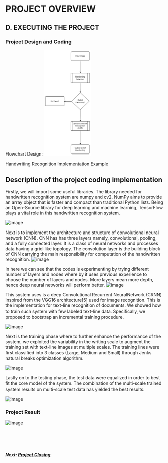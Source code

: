 # PROJECT OVERVIEW
## D. EXECUTING THE PROJECT
### Project Design and Coding
Flowchart Design:
<img src="assets/Flowchart_Diagram.png" width="30%">

Handwriting Recognition Implementation Example

## Description of the project coding implementation

Firstly, we will import some useful libraries. The library needed for handwritten recognition system are numpy and cv2. NumPy aims to provide an array object that is faster and compact than traditional Python lists.  Being an Open-Source library for deep learning and machine learning, TensorFlow plays a vital role in this handwritten recognition system. 

![image](https://user-images.githubusercontent.com/121591873/211891793-867aaa22-6f9f-4fa2-8e8d-c2954eb0e59b.png)

Next is to implement the architecture and structure of convolutional neural network (CNN). CNN has has three layers namely, convolutional, pooling, and a fully connected layer. It is a class of neural networks and processes data having a grid-like topology. The convolution layer is the building block of CNN carrying the main responsibility for computation of the handwritten recognition. 
![image](https://user-images.githubusercontent.com/121591873/211895073-1b824961-a0de-485e-a1f4-9c29f1aced46.png) 

In here we can see that the codes is experimenting by trying different number of layers and nodes where by it uses previous experience to choose the number of layers and nodes. More layers mean more depth, hence deep neural networks will perform better. 
![image](https://user-images.githubusercontent.com/121591873/211897040-19434e96-a32f-41f9-961e-b53bcb7cbf16.png)

This system uses is a deep Convolutional Recurrent NeuralNetwork (CRNN) inspired from the VGG16 architecture[5] used for image recognition. This is the implementation 
for text-line recognition of documents. We showed how to train such system with few labeled text-line data. Speciﬁcally, we proposed to bootstrap an incremental training procedure.

![image](https://user-images.githubusercontent.com/121591873/211899293-bd232e9b-948a-4d07-aa18-d201e4cfde7a.png)

Next is the training phase where to further enhance the performance of the system, we exploited the variability in the writing scale to augment the training set with text-line images at multiple scales. The training lines were ﬁrst classiﬁed into 3 classes (Large, Medium and Small) through Jenks natural breaks optimization algorithm.

![image](https://user-images.githubusercontent.com/121591873/211899860-a289464e-0aee-4103-884a-d6fb8517f5ae.png)

Lastly on to the testing phase, the test data were equalized in order to best ﬁt the core model of the system. The combination of the multi-scale trained system results on multi-scale test data has yielded the best results. 

![image](https://user-images.githubusercontent.com/121591873/211901252-ef0ff9b8-71ea-4e23-8ee0-3d49289d84f4.png)

### Project Result

![image](https://user-images.githubusercontent.com/121591873/211905291-d853463a-caa4-4376-a018-61ca0a36b4d8.png)


<br><br><br>
##### Next: [Project Closing](E-PROJECT_CLOSING.md)



